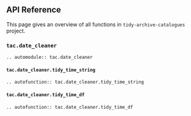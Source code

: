 ## API Reference

This page gives an overview of all functions in `tidy-archive-catalogues` project.

### `tac.date_cleaner`
```eval_rst
.. automodule:: tac.date_cleaner
```

#### `tac.date_cleaner.tidy_time_string`

```eval_rst
.. autofunction:: tac.date_cleaner.tidy_time_string
```

#### `tac.date_cleaner.tidy_time_df`

```eval_rst
.. autofunction:: tac.date_cleaner.tidy_time_df
```